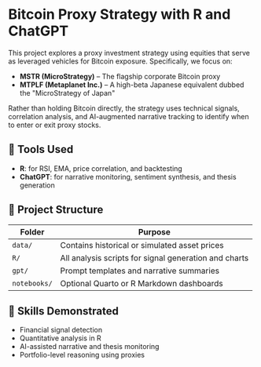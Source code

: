 # Bitcoin Proxy Strategy with R and ChatGPT

This project explores a proxy investment strategy using equities that serve as leveraged vehicles for Bitcoin exposure. Specifically, we focus on:

- **MSTR (MicroStrategy)** – The flagship corporate Bitcoin proxy
- **MTPLF (Metaplanet Inc.)** – A high-beta Japanese equivalent dubbed the "MicroStrategy of Japan"

Rather than holding Bitcoin directly, the strategy uses technical signals, correlation analysis, and AI-augmented narrative tracking to identify when to enter or exit proxy stocks.

## 🔧 Tools Used

- **R**: for RSI, EMA, price correlation, and backtesting
- **ChatGPT**: for narrative monitoring, sentiment synthesis, and thesis generation

## 📁 Project Structure

| Folder      | Purpose                                         |
|-------------|--------------------------------------------------|
| `data/`     | Contains historical or simulated asset prices    |
| `R/`        | All analysis scripts for signal generation and charts |
| `gpt/`      | Prompt templates and narrative summaries         |
| `notebooks/`| Optional Quarto or R Markdown dashboards         |

## 🧠 Skills Demonstrated

- Financial signal detection
- Quantitative analysis in R
- AI-assisted narrative and thesis monitoring
- Portfolio-level reasoning using proxies
